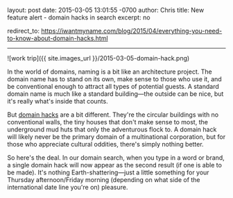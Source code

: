 layout: post
date: 2015-03-05 13:01:55 -0700
author: Chris
title: New feature alert - domain hacks in search
excerpt: no

redirect_to: https://iwantmyname.com/blog/2015/04/everything-you-need-to-know-about-domain-hacks.html

----

![work trip]({{ site.images_url }}/2015-03-05-domain-hack.png)

In the world of domains, naming is a bit like an architecture project. The domain name has to stand on its own, make sense to those who use it, and be conventional enough to attract all types of potential guests. A standard domain name is much like a standard building—the outside can be nice, but it's really what's inside that counts.

But [domain hacks](https://iwantmyname.com/blog/2009/05/how-to-find-a-domain-hack.html) are a bit different. They're the circular buildings with no conventional walls, the tiny houses that don't make sense to most, the underground mud huts that only the adventurous flock to. A domain hack will likely never be the primary domain of a multinational corporation, but for those who appreciate cultural oddities, there's simply nothing better. 

So here's the deal. In our domain search, when you type in a word or brand, a single domain hack will now appear as the second result (if one is able to be made). It's nothing Earth-shattering—just a little something for your Thursday afternoon/Friday morning (depending on what side of the international date line you're on) pleasure.
